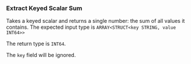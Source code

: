 ### Extract Keyed Scalar Sum

Takes a keyed scalar and returns a single number:
the sum of all values it contains. The expected input
type is `ARRAY<STRUCT<key STRING, value INT64>>`

The return type is `INT64`.

The `key` field will be ignored.
